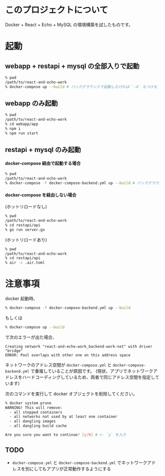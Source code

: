 # このプロジェクトについて
Docker + React + Echo + MySQL の環境構築を試したものです。

# 起動
## webapp + restapi + mysql の全部入りで起動
```bash
% pwd
/path/to/react-and-echo-work
% docker-compose up --build # バックグラウンドで起動したければ `-d` もつける
```

## webapp のみ起動
```bash
% pwd
/path/to/react-and-echo-work
% cd webapp/app
% npm i
% npm run start
```

## restapi + mysql のみ起動
#### docker-compose 経由で起動する場合

```bash
% pwd
/path/to/react-and-echo-work
% docker-compose -f docker-compose-backend.yml up --build # バックグラウンドで起動したければ `-d` もつける
```

#### docker-compose を経由しない場合
(ホットリロードなし)

```bash
% pwd
/path/to/react-and-echo-work
% cd restapi/api
% go run server.go
```

(ホットリロードあり)

```bash
% pwd
/path/to/react-and-echo-work
% cd restapi/api
% air -c .air.toml
```

# 注意事項
docker 起動時、

```bash
% docker-compose -f docker-compose-backend.yml up --build
```

もしくは

```bash
% docker-compose up --build
```

で次のエラーが出た場合、

```
Creating network "react-and-echo-work_backend-work-net" with driver "bridge"
ERROR: Pool overlaps with other one on this address space
```

ネットワークのアドレス空間が `docker-compose.yml` と `docker-compose-backend.yml` で重複していることが原因です。
(現状、アプリでネットワークアドレスをハードコーディングしているため、両者で同じアドレス空間を指定しています)

次のコマンドを実行して docker オブジェクトを削除してください。

```bash
% docker system prune
WARNING! This will remove:
  - all stopped containers
  - all networks not used by at least one container
  - all dangling images
  - all dangling build cache

Are you sure you want to continue? [y/N] # <- `y` を入力
```

## TODO
- `docker-compose.yml` と `docker-compose-backend.yml` でネットワークアドレスを別にしてもアプリが正常動作するようにする


